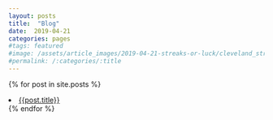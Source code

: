 ```yaml
---
layout: posts
title:  "Blog"
date:  2019-04-21
categories: pages
#tags: featured
#image: /assets/article_images/2019-04-21-streaks-or-luck/cleveland_streak.jpg
#permalink: /:categories/:title
---
```

{% for post in site.posts %}
  <li><a href="{{ post.url }}">{{post.title}}</a></li>
{% endfor %}
